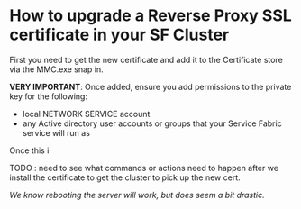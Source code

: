 # How to upgrade a Reverse Proxy SSL certificate in your SF Cluster

First you need to get the new certificate and add it to the Certificate store via the MMC.exe snap in.

**VERY IMPORTANT**: Once added, ensure you add permissions to the private key for the following:

* local NETWORK SERVICE account
* any Active directory user accounts or groups that your Service Fabric service will run as

Once this i

TODO : need to see what commands or actions need to happen after we install the certificate to get the cluster to pick up the new cert.

_We know rebooting the server will work, but does seem a bit drastic._

